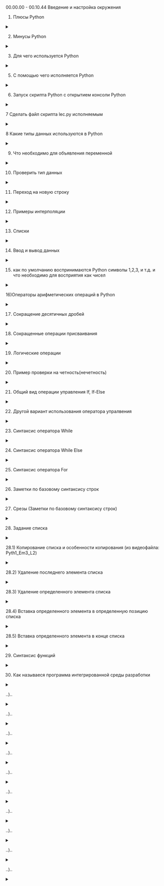 00.00.00 - 00.10.44 Введение и настройка окружения

1) Плюсы Python

<details>
<summary></summary>

```lavascript

- простой синтаксис
- популярность (легче найти работу с Python)
- много библиотек
- крос платформенность
- 

```
</details>

2) Минусы Python

<details>
<summary></summary>

```lavascript
......

```
</details>

3.  Для чего используется Python

<details>
<summary></summary>

```lavascript
- Для аналитики
- Для машинного обучения
- Для обработки больших данных
- В том числе пишут классический софт
- 

```
</details>


5. С помощью чего исполняется Python

<details>
<summary></summary>

```lavascript
С попощью интерпритатора  Python                        

```
</details>


6. Запуск скрипта Python с открытием консоли Python

<details>
<summary></summary>

```lavascript

python -i lec.py

```
</details>

7 Сделать файл скрипта lec.py исполняемым

<details>
<summary></summary>

![PyhonStart2.jpg](PyhonStart2.jpg)

```lavascript
Сохраните изменения, а затем сделайте файл скрипта исполняемым с помощью такой команды:

chmod ugo+x script.py


```
</details>

8 Какие типы данных используются в Python

<details>
<summary></summary>

```lavascript
1. int - целые числа 
2. float - числа с плавающей точкой
3. boolean - логический тип
4. str, list - строки
и др.


```
</details>

9. Что необходимо для объявления переменной

<details>
<summary></summary>

```lavascript
достаточно указать индефикатор и оператор присваивания с передачей каких-либо данных 

например:

value = None #пустое значение
a = 123 #int
b = 1.23 #float
s = 'hello world' #string
t = True #логический тип
f = False #логический тип

```
</details>

10. Проверить тип данных

<details>
<summary></summary>

```lavascript
type (a)
type (d)


```
</details>

11. Переход на новую строку

<details>
<summary></summary>

```lavascript

\n # бэкслэш н

```
</details>

12) Примеры интерполяции

<details>
<summary></summary>

```lavascript

print(a,b,s) #интерполяция
print (a,'-',b,'-',s) #интерполяция c заполнителем
print (f'{a}-{b}-{s}') #интерполяция c форматированием
print ('{}-{}-{}'.format(a,b,s)) #интерполяция c форматированием
print ('{1}-{2}-{0}'.format(a,b,s)) #интерполяция c форматированием и перестановкой значений в выводе интерполяции



```
</details>

13) Списки

<details>
<summary></summary>

```lavascript

list = []

list = [1, 2, 3]




```
</details>

14. Ввод и вывод данных

<details>
<summary></summary>

```lavascript

print('Введите а') #вывод
а = input()#ввод
print (a) #вывод

```
</details>

15) как по умолчанию воспринимаются Python символы 1,2,3, и т.д. и что необходимо для восприятия как чисел

<details>
<summary></summary>

```lavascript

как текстовые значения,
для восприятия как числовые значения необходимо использовать int(), float()

```
</details>


16)Операторы арифметических операций в Python

<details>
<summary></summary>

![OperArif.jpg](OperArif.jpg)
```lavascript
заметка по Python:
a // b #деление в целых числах
a % b  #операция на остаток от деления
a ** b #возведение а в степень b

особенность Python, нет ограничений по колличеству символов

17) извлечение квадрата:

```lavascript

Мы можем использовать оператор «**» в Python, чтобы получить квадратный корень. Любое число, возведенное в степень 0.5, дает нам квадратный корень из этого числа.

Пример:

num = 25
sqrt = num ** (0.5)
print("Квадратный корень из числа "+str(num)+" это "+str(sqrt))

Квадратный корень из числа можно получить с помощью функции sqrt() из модуля math, как показано ниже.

Пример:

a. Использование положительного числа в качестве аргумента.

import math
num = 25
sqrt = math.sqrt(num)
print("Квадратный корень из числа " + str(num) + " это " + str(sqrt))

b. Использование ноля в качестве аргумента.

import math
num = 0
sqrt = math.sqrt(num)
print("Квадратный корень из числа " + str(num) + " это " + str(sqrt))

c. Использование отрицательного числа в качестве аргумента.

import math
num = -25
sqrt = math.sqrt(num)
print("Квадратный корень из числа " + str(num) + " это " + str(sqrt))

Использование cmath.sqrt()

а. Использование отрицательного числа в качестве аргумента.

import cmath
num = -25
sqrt = cmath.sqrt(num)
print("Квадратный корень из числа " + str(num) + " это " + str(sqrt))

b. Использование комплексного числа в качестве аргумента.

import cmath
num = 4 + 9j
sqrt = cmath.sqrt(num)
print("Квадратный корень из числа " + str(num) + " это " + str(sqrt))

Использование np.sqrt()

import numpy as np
num = -25
sqrt = np.sqrt(num)
print("Квадратный корень из числа " + str(num) + " это " + str(sqrt))

Использование scipy.sqrt()

import scipy as sc
num = 25
sqrt = sc.sqrt(num)
print("Квадратный корень из числа " + str(num) + " это " + str(sqrt))

Использование sympy.sqrt()

import sympy as smp
num = 25
sqrt = smp.sqrt(num)
print("Квадратный корень из числа "+str(num)+" это "+str(sqrt))





```
</details>


17) Сокращение десятичных дробей

<details>
<summary></summary>

![round.jpg](round.jpg)

```lavascript

Сокращение обеспечивает функция round. Цифра после запятой в овальных скобках обозначает, до скольки знаков после запятой производить сокращение. Ее отсутствие (например:

round(a + d)) #указывает на сокращение до целого числа.

print(round(a * b,2)) #указывает сокращение до 2 десятых

```
</details>


18) Сокращенные операции присваивания

<details>
<summary></summary>

![SokrOper1.jpg](SokrOper1.jpg)

```lavascript

Может быть записано сокращенно, так:

```
![SokrOper2.jpg](SokrOper2.jpg)

Это работает и с другими знаками
</details>


19) Логические операции

<details>
<summary></summary>

![LogOper.jpg](LogOper.jpg)

```lavascript

т.е. отрицание, коньюнкция и дезъюнкция выгледят несколько иначе, плюс добавляется еще функционал Python

```
</details>


20) Пример проверки на четность(нечетность)

<details>
<summary></summary>

![Hcet.jpg](Hcet.jpg)

```lavascript

Пример: строка 130

f = [1, 2, 3, 4, 5, 6, 7]
is_nod = not f[3]%2
print(is_nod)

```
</details>


21) Общий вид операции управления If, If-Else

<details>
<summary></summary>

![IfElse.jpg](IfElse.jpg)

```lavascript

Отступы обязательны

```
Пример:

![PrIfElse.jpg](PrIfElse.jpg)

</details>


22) Другой вариант использования оператора упралвения

<details>
<summary></summary>

![DrIfElse.jpg](DrIfElse.jpg)

```lavascript

Пример:

day_off = int(input('Введите число дня недели : '))

if day_off == 7:
     print('Ура, сегодня воскресенье - выходно ! Можно отдыхать, но не слишком. Завтра на работу.')
elif day_off == 6:
     print('Ура, сегодня суббота - выходной ! Одныхаем по полной !')
elif day_off == 5:
     print('Пятница. Это почти финиш. Еще немного и можно будет наконец раслабиться')
elif day_off == 4:
     print('Четверг. Ну вот и заканчивается рабочая неделя. Продержаться осталось не долго.')
elif day_off == 3:
     print('Среда. Достигли экватора. Да! Мы смогли это сделать!!!')
elif day_off == 2:
     print('Вторник. Еще работать и работать((( ')
elif day_off ==1:
     print('Понедельник. Неделя только началась. Об отдыхе думать еще рано ((( Ни кто так не нуждается в отдыхе, как человек после отдыха((( Мудрость веков...')
else:
     print('Нет такого дня недели. Если будем его указывать. Выходной нам, как не грустно не прибавится')

Пример:
```
![PrDrIfElse.jpg](PrDrIfElse.jpg)

</details>



23) Синтаксис оператора While

<details>
<summary></summary>

![While.jpg](While.jpg)

```lavascript
Отступы важны !!!

Пример: (переворачивает числа)

original = 23
inverted = 0

while original !=0:
    inverted = inverted * 10 + (original%10)
    original = original // 10

```
![PrWhile.jpg](PrWhile.jpg)

</details>



24) Синтаксис оператора While Else

<details>
<summary></summary>

![WhileElse.jpg](WhileElse.jpg)

```lavascript

После выполнения условия выполняется Else

Пример:

```
![PrWhileElse.jpg](PrWhileElse.jpg)

</details>


25) Синтаксис оператора For

<details>
<summary></summary>

![For.jpg](For.jpg)

```lavascript

Пример 1,2:
(Последовательно выводит квадраты чисел списка)
Примеры с использованием объекта  range: 3, 3.1, 
3.2 в пределах(диапозон) от 1 до 4,
3.3 счетчик перебора увеличили до 2-х элементов 
третьим (крайним с права) значением в овальных скобках 
т.е в конкретном случае выводит только нечетные числа из 
списка элементов расположенных по порядку
Пример 4 (с использоваие текстовых значений)

```
![Pr1For.jpg](Pr1For.jpg)
![Pr2For.jpg](Pr2For.jpg)
![Pr3For.jpg](Pr3For.jpg)
![Pr3_1For.jpg](Pr3_1For.jpg)
![Pr3_2For.jpg](Pr3_2For.jpg)
![Pr3_3For.jpg](Pr3_3For.jpg)
![Pr4For.jpg](Pr4For.jpg)


</details>



26) Заметки по базовому синтаксису строк

<details>
<summary></summary>

![String.jpg](String.jpg)

```lavascript

Комментарий эскиза :
1 строка - присваиваение
2 строка - получение колличества символов строки
3 строка - проверяем наличие подстроки в строке
4 строка - проверка являются ли все симоволы строки числами
5 строка - являются ли все символы строки симоваломи нижнего регистра
6 строка - замена одного фргамента другим
```
![Tohcka.jpg](Tohcka.jpg)

```lavascript

Комментарий эскиза :
Точка позволяет получить подсказки

```
![Help.jpg](Help.jpg)


```lavascript

Комментарий эскиза :
Код в строке 257 помогает получить подсказку справки Python по элементу

```

</details>



27) Срезы (Заметки по базовому синтаксису строк)

<details>
<summary></summary>

![Srezu.jgp](Srezu.jgp)

```lavascript

Комментарий эксиза:
Представляем сроку как массив символов и таким образом обращаемся к символам по их индексам
Замечание: строка 272 выдает ошибку, т.к. индексация с нуля, что иногда требует в работе приминения минусовых индексов для избежания ошибок

Замечание: при исполользовании минусовых индексов, символы строки на которые они указывают  считаются от конца строки к началу

Замечание: исползование ":" в строке 275 позволяет выводить диапазон от первого симовало до последнего т.к. синтаксис Python  читает это по умолчанию как (text [0:len(техт)-1])

Замечание: 276 строка выводит от 2 до 5 симовола


```
</details>



28) Задание списка


<details>
<summary></summary>


![Spiski1.jpg](Spiski1.jpg)
![Spiski2.jpg](Spiski2.jpg)
![Spiski3.jpg](Spiski3.jpg)
![Spiski4.jpg](Spiski4.jpg)

```lavascript

Комментарий к эскизам:

Строка 301: задание списка путем внесения элементов
Строки 303,305: задание списка путем использования range
Строка 309: к элементам списка можно обращаться, через индекс которые начинаются с 0 
Строка 310: получить длину с помощью функции len
Строка 329: добавить элемент в конец списка
Строки 331,333: удалить конкретный элемент


```
</details>

28.1) Копирование списка и особенности копирования (из видеофайла: Pyth1_Em3_L2)

<details>
<summary></summary>

![List2.jpg](List2.jpg)

```lavascript

При копировании списка, список1 и список2 становятся взаимозависимыми при дальнейшей работе кода. При изменении списка 1 аналогичным образом меняются данные в списке 2, и так же наоборот.

```
</details>

28.2) Удаление последнего элемента списка

<details>
<summary></summary>

![List3.jpg](List3.jpg)

```lavascript

...

```
</details>

28.3) Удаление определенного элемента списка

<details>
<summary></summary>

![List4.jpg](List4.jpg)

```lavascript

...

```
</details>

28.4) Вставка определенного элемента в определенную позицию списка

<details>
<summary></summary>

![List5.jpg](List5.jpg)

```lavascript

...

```
</details>

28.5) Вставка определенного элемента в конце списка

<details>
<summary></summary>

![List6.jpg](List6.jpg)

```lavascript

...

```
</details>





29) Синтаксис функций



<details>
<summary></summary>

![Def1.jpg](Def1.jpg)

```lavascript
1. def
2. индификатор
3. в круглых скобках аргументы
4. двоеточие
5. тело функции
6. опционально может быть оператор return

Пример функции:

```
![Def2.jpg](Def2.jpg)

</details>

30) Как называеся программа интегрированной среды разработки 

<details>
<summary></summary>

```lavascript

PyCharm (Пайчарм)

```
</details>



..)..

<details>
<summary></summary>

```lavascript

...

```
</details>



..)..

<details>
<summary></summary>

```lavascript

...

```
</details>



..)..

<details>
<summary></summary>

```lavascript

...

```
</details>



..)..

<details>
<summary></summary>

```lavascript

...

```
</details>



..)..

<details>
<summary></summary>

```lavascript

...

```
</details>



..)..

<details>
<summary></summary>

```lavascript

...

```
</details>



..)..

<details>
<summary></summary>

```lavascript

...

```
</details>



..)..

<details>
<summary></summary>

```lavascript

...

```
</details>



..)..

<details>
<summary></summary>

```lavascript

...

```
</details>



..)..

<details>
<summary></summary>

```lavascript

...

```
</details>

